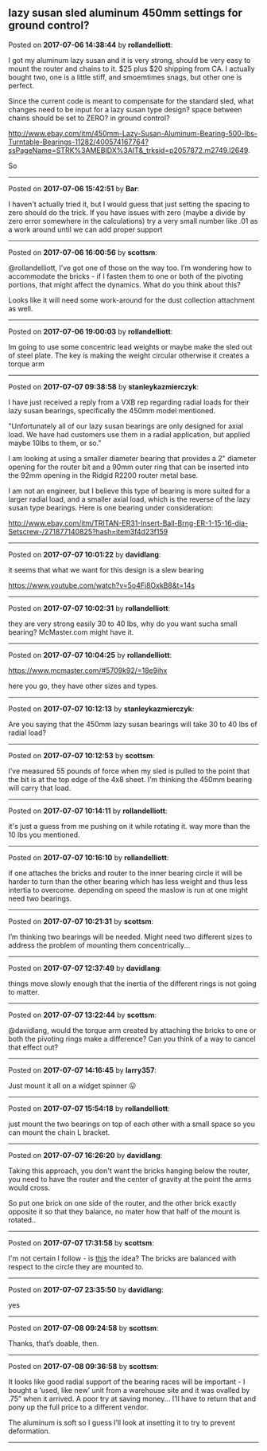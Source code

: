 ## lazy susan sled aluminum 450mm settings for ground control?
Posted on **2017-07-06 14:38:44** by **rollandelliott**:

I got my aluminum lazy susan and it is very strong, should be very easy to mount the router and chains to it. $25 plus $20 shipping from CA. I actually bought two, one is a little stiff, and smoemtimes snags,  but other one is perfect. 

Since the current code is meant to compensate for the standard sled, what changes need to be input for a lazy susan type design? space between chains should be set to ZERO? in ground control? 



 http://www.ebay.com/itm/450mm-Lazy-Susan-Aluminum-Bearing-500-lbs-Turntable-Bearings-11282/400574167764?ssPageName=STRK%3AMEBIDX%3AIT&_trksid=p2057872.m2749.l2649. 

So

---

Posted on **2017-07-06 15:42:51** by **Bar**:

I haven't actually tried it, but I would guess that just setting the spacing to zero should do the trick. If you have issues with zero (maybe a divide by zero error somewhere in the calculations) try a very small number like .01 as a work around until we can add proper support

---

Posted on **2017-07-06 16:00:56** by **scottsm**:

@rollandelliott, I’ve got one of those on the way too. I’m wondering how to accommodate the bricks - if I fasten them to one or both of the pivoting portions, that might affect the dynamics. What do you think about this?

 Looks like it will need some work-around for the dust collection attachment as well.

---

Posted on **2017-07-06 19:00:03** by **rollandelliott**:

Im going to use some concentric lead weights or maybe make the  sled out of steel plate. The key is making the weight circular otherwise it creates a torque arm

---

Posted on **2017-07-07 09:38:58** by **stanleykazmierczyk**:

I have just received a reply from a VXB rep regarding radial loads for their lazy susan bearings, specifically the 450mm model mentioned. 

"Unfortunately all of our lazy susan bearings are only designed for axial load. We have had customers use them in a radial application, but applied maybe 10lbs to them, or so." 



I am looking at using a smaller diameter bearing that provides a 2" diameter opening for the router bit and a 90mm outer ring that can be inserted into the 92mm opening in the Ridgid R2200 router metal base.



I am not an engineer, but I believe this type of bearing is more suited for a larger radial load, and a smaller axial load, which is the reverse of the lazy susan type bearings.  Here is one bearing under consideration: 



http://www.ebay.com/itm/TRITAN-ER31-Insert-Ball-Brng-ER-1-15-16-dia-Setscrew-/271877140825?hash=item3f4d23f159

---

Posted on **2017-07-07 10:01:22** by **davidlang**:

it seems that what we want for this design is a slew bearing



https://www.youtube.com/watch?v=5o4Fj8OxkB8&t=14s

---

Posted on **2017-07-07 10:02:31** by **rollandelliott**:

they are very strong easily 30 to 40 lbs, why do you want sucha  small bearing? McMaster.com might have it.

---

Posted on **2017-07-07 10:04:25** by **rollandelliott**:

https://www.mcmaster.com/#5709k92/=18e9ihx 

here you go, they have other sizes and types.

---

Posted on **2017-07-07 10:12:13** by **stanleykazmierczyk**:

Are you saying that the 450mm lazy susan bearings will take 30 to 40 lbs of radial load?

---

Posted on **2017-07-07 10:12:53** by **scottsm**:

I’ve measured 55 pounds of force when my sled is pulled to the point that the bit is at the top edge of the 4x8 sheet. I’m thinking the 450mm bearing will carry that load.

---

Posted on **2017-07-07 10:14:11** by **rollandelliott**:

it's just a guess from me pushing on it while rotating it. way more than the 10 lbs you mentioned.

---

Posted on **2017-07-07 10:16:10** by **rollandelliott**:

if one attaches the bricks and router to the inner bearing circle it will be harder to turn than the other bearing which has less weight and thus less intertia to overcome. depending on speed the maslow is run at one might need two bearings.

---

Posted on **2017-07-07 10:21:31** by **scottsm**:

I’m thinking two bearings will be needed. Might need two different sizes to address the problem of mounting them concentrically...

---

Posted on **2017-07-07 12:37:49** by **davidlang**:

things move slowly enough that the inertia of the different rings is not going to matter.

---

Posted on **2017-07-07 13:22:44** by **scottsm**:

@davidlang, would the torque arm created by attaching the bricks to one or both the pivoting rings make a difference? Can you think of a way to cancel that effect out?

---

Posted on **2017-07-07 14:16:45** by **larry357**:

Just mount it all on a widget spinner 😛

---

Posted on **2017-07-07 15:54:18** by **rollandelliott**:

just mount the two bearings on top of each other with a small space so you can mount the chain L bracket.

---

Posted on **2017-07-07 16:26:20** by **davidlang**:

Taking this approach, you don't want the bricks hanging below the router, you need to have the router and the center of gravity at the point the arms would cross.



So put one brick on one side of the router, and the other brick exactly opposite it so that they balance, no mater how that half of the mount is rotated..

---

Posted on **2017-07-07 17:31:58** by **scottsm**:

I'm not certain I follow - is [this](/images/qk/qkcg_maslowswivelsled2.jpg.jpg) the idea? The bricks are balanced with respect to the circle they are mounted to.

---

Posted on **2017-07-07 23:35:50** by **davidlang**:

yes

---

Posted on **2017-07-08 09:24:58** by **scottsm**:

Thanks, that’s doable, then.

---

Posted on **2017-07-08 09:36:58** by **scottsm**:

It looks like good radial support of the bearing races will be important - I bought a ‘used, like new’ unit from a warehouse site and it was ovalled by .75” when it arrived. A poor try at saving money... I’ll have to return that and pony up the full price to a different vendor. 

The aluminum is soft so I guess I’ll look at insetting it to try to prevent deformation.

---

